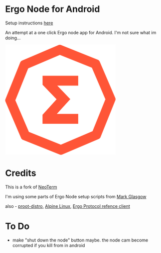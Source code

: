 Ergo Node for Android
=======

Setup instructions [here](https://github.com/rustinmyeye/ErgoNodeAndroid/blob/master/SETUP_INSTRUCTIONS.md)

An attempt at a one click Ergo node app for Android. I'm not sure what im doing...


![alt text](https://github.com/rustinmyeye/ErgoNode/blob/master/artwork/ergo-small.png?raw=true)

Credits
=======

This is a fork of [NeoTerm](https://github.com/NeoTerrm/NeoTerm)

I'm using some parts of Ergo Node setup scripts from [Mark Glasgow](https://github.com/glasgowm148/ergoscripts)

also - [proot-distro](https://github.com/termux/proot-distro), [Alpine Linux](https://www.alpinelinux.org/), [Ergo Protocol refence client](https://github.com/ergoplatform/ergo/releases)

To Do
=======

- make "shut down the node" button maybe. the node cam become corrupted if you kill from in android


